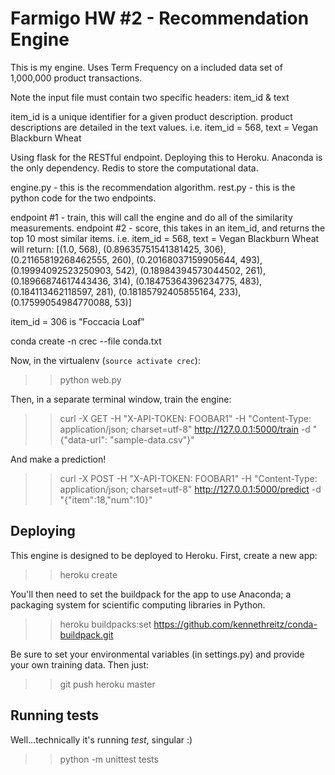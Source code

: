 # Farmigo HW #2 -  Recommendation Engine

This is my engine. Uses Term Frequency on a included data set of 1,000,000 product transactions.

Note the input file must contain two specific headers: item_id & text

item_id is a unique identifier for a given product description. product descriptions are detailed in the text values.
i.e. item_id = 568, text = Vegan Blackburn Wheat

Using flask for the RESTful endpoint. Deploying this to Heroku. Anaconda is the only dependency. Redis to store the computational data.

engine.py - this is the recommendation algorithm.
rest.py - this is the python code for the two endpoints.

endpoint #1 - train, this will call the engine and do all of the similarity measurements.
endpoint #2 - score, this takes in an item_id, and returns the top 10 most similar items.
i.e. item_id = 568, text = Vegan Blackburn Wheat will return:
[(1.0, 568),
 (0.89635751541381425, 306),
 (0.21165819268462555, 260),
 (0.20168037159905644, 493),
 (0.19994092523250903, 542),
 (0.18984394573044502, 261),
 (0.18966874617443436, 314),
 (0.18475364396234775, 483),
 (0.184113462118597, 281),
 (0.18185792405855164, 233),
 (0.17599054984770088, 53)]

item_id = 306 is "Foccacia Loaf"

conda create -n crec --file conda.txt

Now, in the virtualenv (``source activate crec``):

>> python web.py

Then, in a separate terminal window, train the engine:

>> curl -X GET -H "X-API-TOKEN: FOOBAR1" -H "Content-Type: application/json; charset=utf-8" http://127.0.0.1:5000/train -d "{\"data-url\": \"sample-data.csv\"}"

And make a prediction!

>> curl -X POST -H "X-API-TOKEN: FOOBAR1" -H "Content-Type: application/json; charset=utf-8" http://127.0.0.1:5000/predict -d "{\"item\":18,\"num\":10}"

## Deploying

This engine is designed to be deployed to Heroku. First, create a new app:

>> heroku create

You'll then need to set the buildpack for the app to use Anaconda; a packaging system for scientific computing libraries in Python.

>> heroku buildpacks:set https://github.com/kennethreitz/conda-buildpack.git

Be sure to set your environmental variables (in settings.py) and provide your own training data. Then just:

>> git push heroku master

## Running tests

Well...technically it's running *test*, singular :)

>> python -m unittest tests
